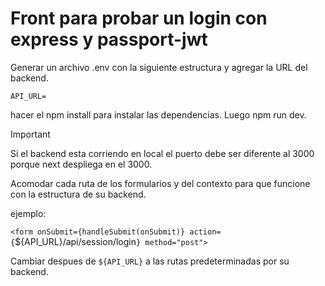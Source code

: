 # Front para probar un login con express y passport-jwt

Generar un archivo .env con la siguiente estructura y agregar la URL del backend.

```
API_URL=
```

hacer el npm install para instalar las dependencias. Luego npm run dev.

> [!IMPORTANT]
>
> Si el backend esta corriendo en local el puerto debe ser diferente al 3000 porque next despliega en el 3000.
>
> Acomodar cada ruta de los formularios y del contexto para que funcione con la estructura de su backend.
>
> ejemplo:
>
> `<form onSubmit={handleSubmit(onSubmit)} action={`${API_URL}/api/session/login`} method="post">`
>
> Cambiar despues de `${API_URL}` a las rutas predeterminadas por su backend.
